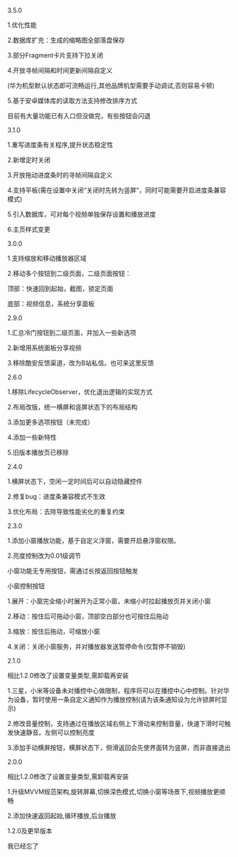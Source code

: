 
3.5.0

1.优化性能

2.数据库扩充：生成的缩略图全部落盘保存

3.部分Fragment卡片支持下拉关闭

4.开放寻帧间隔和时间更新间隔自定义

(华为机型默认状态即可流畅运行,其他品牌机型需要手动调试,否则容易卡顿)

5.基于安卓媒体库的读取方法支持修改排序方式

目前有大量功能已有入口但没做完，有些按钮会闪退


3.1.0

1.重写进度条有关程序,提升状态稳定性

2.新增定时关闭

3.开放拖动进度条时的寻帧间隔自定义

4.支持平板(需在设置中关闭“关闭时先转为竖屏”，同时可能需要开启进度条兼容模式)

5.引入数据库，可对每个视频单独保存设置和播放进度

6.主页样式变更


3.0.0

1.支持缩放和移动播放器区域

2.移动多个按钮到二级页面，二级页面按钮：

顶部：快速回到起始，截图，锁定页面

底部：视频信息，系统分享面板


2.9.0

1.汇总冷门按钮到二级页面，并加入一些新选项

2.新增用系统面板分享视频

3.移除酷安反馈渠道，改为B站私信。也可来这里反馈

2.6.0

1.移除LifecycleObserver，优化退出逻辑的实现方式

2.布局改版，统一横屏和竖屏状态下的布局结构

3.添加更多选项按钮（未完成）

4.添加一些新特性

5.旧版本播放页已移除


2.4.0

1.横屏状态下，空闲一定时间后可以自动隐藏控件

2.修复bug：进度条兼容模式不生效

3.优化布局：去除导致性能劣化的重复约束



2.3.0

1.添加小窗播放功能，基于自定义浮窗，需要开启悬浮窗权限。

2.亮度控制改为0.01级调节

小窗功能无专用按钮，需通过长按返回按钮触发

小窗控制按钮

1.展开：小窗完全缩小时展开为正常小窗，未缩小时拉起播放页并关闭小窗

2.移动：按住后可拖动小窗，顶部空白部分也可按住后拖动

3.缩放：按住后拖动，可缩放小窗

4.关闭：关闭小窗服务，并对播放器发送暂停命令(仅暂停不销毁)

2.1.0

相比1.2.0修改了设置变量类型,需卸载再安装

1.三星，小米等设备未对播控中心做限制，程序将可以在播控中心中控制。针对华为设备，暂时使用一条自定义通知作为播放控制(请为该条通知设为允许锁屏时显示)

2.修改音量控制，支持通过在播放区域右侧上下滑动来控制音量，快速下滑时可触发快速静音。左侧可以控制亮度

3.添加手动横屏按钮，横屏状态下，侧滑返回会先使界面转为竖屏，而非直接退出

2.0.0

相比1.2.0修改了设置变量类型,需卸载再安装

1.升级MVVM规范架构,旋转屏幕,切换深色模式,切换小窗等场景下,视频播放更顺畅

2.添加快速返回起始,循环播放,后台播放

1.2.0及更早版本

我已经忘了
